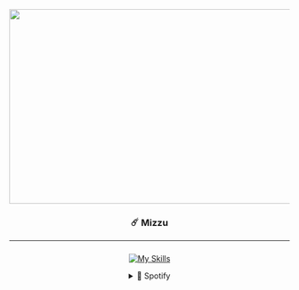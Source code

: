 <div align="center">
  
<!--Img-->

<div align="center">
  <img height="350" width="800" src="https://media1.tenor.com/m/C15tjfXOQXsAAAAC/anime-kimi-no-na-wa.gif"  />
</div>


### ☄️ Mizzu
---

###
<!--Icons-->
  
[![My Skills](https://skillicons.dev/icons?i=html,css,bootstrap,tailwind,js,python)](https://skillicons.dev)


<details>
  <summary>🎵 Spotify</summary>
  
![Alt text](https://spotify-recently-played-readme.vercel.app/api?user=31t5ldnl22dk6cziqtedriwbgera)
</details>
</div>


